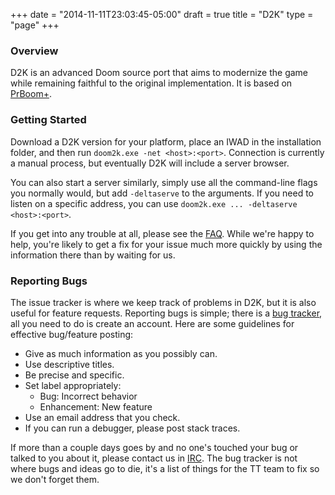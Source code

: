 +++
date = "2014-11-11T23:03:45-05:00"
draft = true
title = "D2K"
type = "page"
+++
### Overview

D2K is an advanced Doom source port that aims to modernize the game while
remaining faithful to the original implementation. It is based on
[PrBoom+](http://prboom-plus.sourceforge.net).

### Getting Started

Download a D2K version for your platform, place an IWAD in the installation
folder, and then run `doom2k.exe -net <host>:<port>`.  Connection is currently
a manual process, but eventually D2K will include a server browser.

You can also start a server similarly, simply use all the command-line flags
you normally would, but add `-deltaserve` to the arguments.  If you need to
listen on a specific address, you can use
`doom2k.exe ... -deltaserve <host>:<port>`.

If you get into any trouble at all, please see the [FAQ](d2k/faq).  While
we're happy to help, you're likely to get a fix for your issue much more
quickly by using the information there than by waiting for us.

### Reporting Bugs

The issue tracker is where we keep track of problems in D2K, but it is also
useful for feature requests.  Reporting bugs is simple; there is a
[bug tracker](http://github.com/camgunz/d2k/issues), all you need to do is
create an account. Here are some guidelines for effective bug/feature posting:

  * Give as much information as you possibly can.
  * Use descriptive titles.
  * Be precise and specific.
  * Set label appropriately:
    * Bug: Incorrect behavior
    * Enhancement: New feature
  * Use an email address that you check.
  * If you can run a debugger, please post stack traces.

If more than a couple days goes by and no one's touched your bug or talked to
you about it, please contact us in [IRC](irc://chat.freenode.net/d2k).  The bug
tracker is not where bugs and ideas go to die, it's a list of things for the TT
team to fix so we don't forget them.

